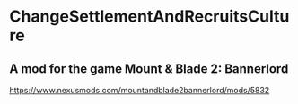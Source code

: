 # ChangeSettlementAndRecruitsCulture

## A mod for the game Mount & Blade 2: Bannerlord

https://www.nexusmods.com/mountandblade2bannerlord/mods/5832
